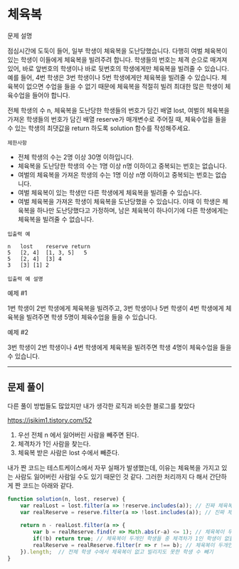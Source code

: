 # 체육복

문제 설명

점심시간에 도둑이 들어, 일부 학생이 체육복을 도난당했습니다. 다행히 여벌 체육복이 있는 학생이 이들에게 체육복을 빌려주려 합니다. 학생들의 번호는 체격 순으로 매겨져 있어, 바로 앞번호의 학생이나 바로 뒷번호의 학생에게만 체육복을 빌려줄 수 있습니다. 예를 들어, 4번 학생은 3번 학생이나 5번 학생에게만 체육복을 빌려줄 수 있습니다. 체육복이 없으면 수업을 들을 수 없기 때문에 체육복을 적절히 빌려 최대한 많은 학생이 체육수업을 들어야 합니다.

전체 학생의 수 n, 체육복을 도난당한 학생들의 번호가 담긴 배열 lost, 여벌의 체육복을 가져온 학생들의 번호가 담긴 배열 reserve가 매개변수로 주어질 때, 체육수업을 들을 수 있는 학생의 최댓값을 return 하도록 solution 함수를 작성해주세요.

`제한사항`

- 전체 학생의 수는 2명 이상 30명 이하입니다.
- 체육복을 도난당한 학생의 수는 1명 이상 n명 이하이고 중복되는 번호는 없습니다.
- 여벌의 체육복을 가져온 학생의 수는 1명 이상 n명 이하이고 중복되는 번호는 없습니다.
- 여벌 체육복이 있는 학생만 다른 학생에게 체육복을 빌려줄 수 있습니다.
- 여벌 체육복을 가져온 학생이 체육복을 도난당했을 수 있습니다. 이때 이 학생은 체육복을 하나만 도난당했다고 가정하며, 남은 체육복이 하나이기에 다른 학생에게는 체육복을 빌려줄 수 없습니다.

`입출력 예`
```
n	lost	reserve	return
5	[2, 4]	[1, 3, 5]	5
5	[2, 4]	[3]	4
3	[3]	[1]	2
```

`입출력 예 설명`

예제 #1

1번 학생이 2번 학생에게 체육복을 빌려주고, 3번 학생이나 5번 학생이 4번 학생에게 체육복을 빌려주면 학생 5명이 체육수업을 들을 수 있습니다.

예제 #2

3번 학생이 2번 학생이나 4번 학생에게 체육복을 빌려주면 학생 4명이 체육수업을 들을 수 있습니다.

---

## 문제 풀이
다른 풀이 방법들도 많았지만 내가 생각한 로직과 비슷한 블로그를 찾았다

https://jsikim1.tistory.com/52

1. 우선 전체 n 에서 잃어버린 사람을 빼주면 된다.
2. 체격차가 1인 사람을 찾는다.
3. 체육복 받은 사람은 lost 수에서 빼준다.

내가 짠 코드는 테스트케이스에서 자꾸 실패가 발생했는데, 이유는 체육복을 가지고 있는 사람도 잃어버린 사람일 수도 있기 때문인 것 같다. 그러한 처리까지 다 해서 간단하게 짠 코드는 아래와 같다.


```JAVASCRIPT
function solution(n, lost, reserve) {
    var realLost = lost.filter(a => !reserve.includes(a)); // 진짜 체육복이 없는 학생들의 번호가 담긴 배열
    var realReserve = reserve.filter(a => !lost.includes(a)); // 진짜 체육복을 두개 가지고있는 학생들의 번호가 담긴 배열
    
    return n - realLost.filter(a => {
        var b = realReserve.find(r => Math.abs(r-a) <= 1); // 체육복이 두개인 학생들 중 체격차가 1인 학생 찾기
        if(!b) return true; // 체육복이 두개인 학생들 중 체격차가 1인 학생이 없을 시 체육복을 갖지 못해 lost에 그대로 남음
        realReserve = realReserve.filter(r => r !== b); // 체육복이 두개인 학생들 중 체격차가 1인 학생이 존재하여 해당 학생은 체육복을 받았으니 lost에서 제외 및 reserve에서도 빌려준 학생 제외
    }).length;	// 전체 학생 수에서 체육복이 없고 빌리지도 못한 학생 수 빼기
}
```
